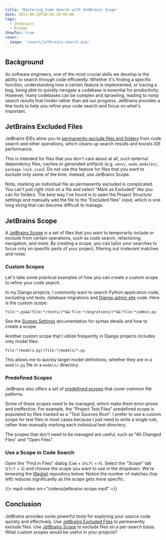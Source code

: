 ```yaml
---
title: 'Mastering Code Search with JetBrains Scope'
date: 2023-09-29T10:55:29-04:00
tags:
  - JetBrains
  - Django
ShowToc: true
cover:
  image: 'covers/jetbrains-search.png'
---
```


## Background

As software engineers, one of the most crucial skills we develop is the ability to search through code efficiently. Whether it's finding a specific function, understanding how a certain feature is implemented, or tracing a bug, being able to quickly navigate a codebase is essential for productivity. However, many codebases can be complex and sprawling, leading to noisy search results that hinder rather than aid our progress. JetBrains provides a few tools to help you refine your code search and focus on what's important.

## JetBrains Excluded Files

JetBrains IDEs allow you to [permanently exclude files and folders](https://www.jetbrains.com/help/idea/content-roots.html#exclude-files-folders) from code search and other operations, which cleans up search results and boosts IDE performance.

This is intended for files that you don't care about at all, such external dependency files, caches or generated artifacts (e.g. `venv/`, `node_modules/`, `package-lock.json`). Do not use this feature for files that you want to exclude only some of the time. Instead, use JetBrains Scope.

Note, marking an individual file as permanently excluded is complicated. You can't just right click on a file and select "Mark as Excluded" like you can for folders. The best way I've found is to open the Project Structure settings and manually add the file to the "Excluded files" input, which is one long string that can become difficult to manage.

## JetBrains Scope

A [JetBrains Scope](https://www.jetbrains.com/help/pycharm/scope.html) is a set of files that you want to temporarily include or exclude from certain operations, such as code search, refactoring, navigation, and more. By creating a scope, you can tailor your searches to focus only on specific parts of your project, filtering out irrelevant matches and noise.

### Custom Scopes

Let's take some practical examples of how you can create a custom scope to refine your code search.

In my Django projects, I commonly want to search Python application code, excluding unit tests, database migrations and [Django admin site](https://docs.djangoproject.com/en/4.2/ref/contrib/admin/) code. Here is the custom scope:

```
file:*.py&&!file:*/tests//*&&!file:*/migrations//*&&!file:*/admin.py
```

See the [Scopes Settings](https://www.jetbrains.com/help/pycharm/settings-scopes.html) documentation for syntax details and how to create a scope.

Another custom scope that I utilize frequently in Django projects includes only model files:

```
file:*/models.py||file:*/models/*.py
```

This allows me to quickly target model definitions, whether they are in a `models.py` file or a `models/` directory.

### Predefined Scopes

JetBrains also offers a set of [predefined scopes](https://www.jetbrains.com/help/pycharm/scope.html#predefined) that cover common file patterns.

Some of these scopes need to be managed, which make them error-prone and ineffective. For example, the "Project Test Files" predefined scope is populated by files marked as a "Test Sources Root". I prefer to use a custom scope for test files in most cases because I just need to write a single rule, rather than manually marking each individual test directory.

The scopes that don't need to be managed are useful, such as "All Changed Files" and "Open Files".

### Use a Scope in Code Search

Open the "Find in Files" dialog (`Cmd` + `Shift` + `F`). Select the "Scope" tab (`Ctrl` + `S`) and choose the scope you want to use in the dropdown. We're browsing the [Wagtail](https://github.com/wagtail/wagtail) repository below. Notice the number of matches (top left) reduces significantly as the scope gets more specific.

{{< mp4-video src="/videos/jetbrains-scope.mp4" >}}

## Conclusion

JetBrains provides some powerful tools for exploring your source code quickly and effectively. Use [JetBrains Excluded Files](#jetbrains-excluded-files) to permanently exclude files. Use [JetBrains Scope](#jetbrains-scope) to exclude files on a per-search basis. What custom scopes would be useful in your projects?
